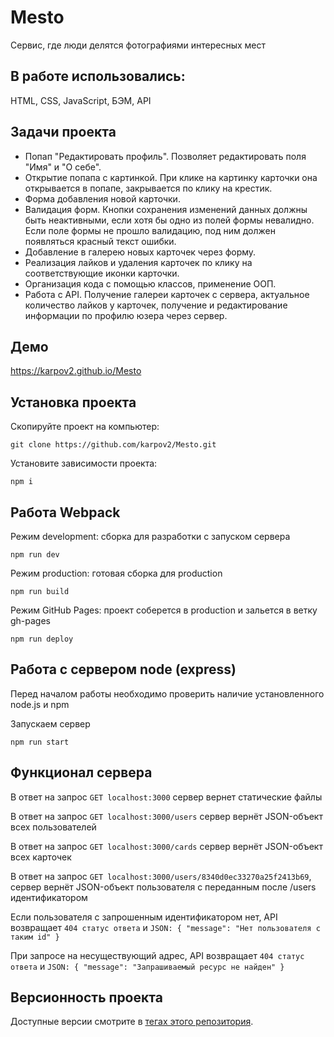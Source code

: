 # Mesto
Cервис, где люди делятся фотографиями интересных мест

## В работе использовались:
HTML, CSS, JavaScript, БЭМ, API

## Задачи проекта
- Попап "Редактировать профиль". Позволяет редактировать поля "Имя" и "О себе".
- Открытие попапа с картинкой. При клике на картинку карточки она открывается в попапе, закрывается по клику на крестик.
- Форма добавления новой карточки.
- Валидация форм. Кнопки сохранения изменений данных должны быть неактивными, если хотя бы одно из полей формы невалидно. Если поле формы не прошло валидацию, под ним должен появляться красный текст ошибки.
- Добавление в галерею новых карточек через форму.
- Реализация лайков и удаления карточек по клику на соответствующие иконки карточки.
- Организация кода с помощью классов, применение ООП.
- Работа с API. Получение галереи карточек с сервера, актуальное количество лайков у карточек, получение и редактирование информации по профилю юзера через сервер.

## Демо
https://karpov2.github.io/Mesto

## Установка проекта

Скопируйте проект на компьютер:

```
git clone https://github.com/karpov2/Mesto.git
```

Установите зависимости проекта:

```
npm i
```

## Работа Webpack

Режим development: сборка для разработки с запуском сервера

```
npm run dev
```

Режим production: готовая сборка для production

```
npm run build
```

Режим GitHub Pages: проект соберется в production и зальется в ветку gh-pages

```
npm run deploy
```

## Работа с сервером node (express)

Перед началом работы необходимо проверить наличие установленного node.js и npm

Запускаем сервер

```
npm run start
```

## Функционал сервера

В ответ на запрос `GET localhost:3000` сервер вернет статические файлы

В ответ на запрос `GET localhost:3000/users` сервер вернёт JSON-объект всех пользователей

В ответ на запрос `GET localhost:3000/cards` сервер вернёт JSON-объект всех карточек

В ответ на запрос `GET localhost:3000/users/8340d0ec33270a25f2413b69`, сервер вернёт JSON-объект пользователя с переданным после /users идентификатором

Если пользователя с запрошенным идентификатором нет, API возвращает `404 статус ответа` и `JSON: { "message": "Нет пользователя с таким id" }`

При запросе на несуществующий адрес, API возвращает `404 статус ответа` и `JSON: { "message": "Запрашиваемый ресурс не найден" }`

## Версионность проекта

Доступные версии смотрите в [тегах этого репозитория](https://github.com/karpov2/Mesto/tags).
